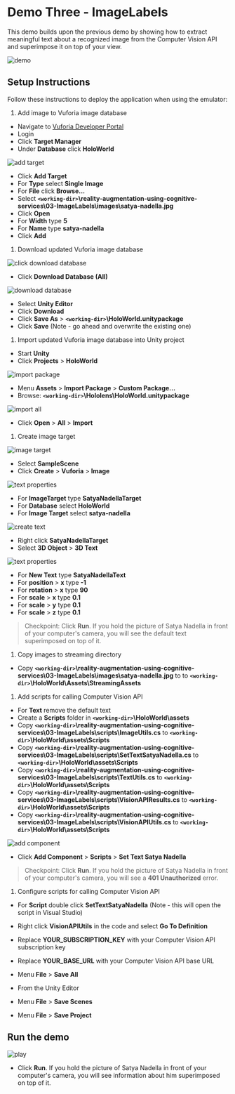 # Demo Three - ImageLabels

This demo builds upon the previous demo by showing how to extract meaningful text about a recognized image from the Computer Vision API and superimpose it on top of your view.

![demo](setup/demo3-running-resized-66.png)

## Setup Instructions

Follow these instructions to deploy the application when using the emulator:

1. Add image to Vuforia image database

  - Navigate to [Vuforia Developer Portal](https://developer.vuforia.com)
  - Login
  - Click **Target Manager**
  - Under **Database** click **HoloWorld**

   ![add target](setup/add-target-labelled-resized-66.png)

  - Click **Add Target**
  - For **Type** select **Single Image**
  - For **File** click **Browse...**
  - Select **`<working-dir>`\reality-augmentation-using-cognitive-services\03-ImageLabels\images\satya-nadella.jpg**
  - Click **Open**
  - For **Width** type **5**
  - For **Name** type **satya-nadella**
  - Click **Add**

1. Download updated Vuforia image database

  ![click download database](setup/click-download-database-labelled-resized-66.png)

  - Click **Download Database (All)**

  ![download database](setup/download-database-labelled-resized-66.png)

  - Select **Unity Editor**
  - Click **Download**
  - Click **Save As** > **`<working-dir>`\HoloWorld.unitypackage**
  - Click **Save** (Note - go ahead and overwrite the existing one)

1. Import updated Vuforia image database into Unity project
  - Start **Unity**
  - Click **Projects** > **HoloWorld**

  ![import package](setup/import-package-labelled-resized-66.png)

  - Menu **Assets** > **Import Package** > **Custom Package...**
  - Browse: **`<working-dir>`\Hololens\HoloWorld.unitypackage**

  ![import all](setup/import-all-labelled-resized-66.png)

  - Click **Open** > **All** > **Import**

1. Create image target

  ![image target](setup/image-target-labelled-resized-66.png)

  - Select **SampleScene**
  - Click **Create** > **Vuforia** > **Image**

  ![text properties](setup/image-target-properties-labelled-resized-66.png)

  - For **ImageTarget** type **SatyaNadellaTarget**
  - For **Database** select **HoloWorld**
  - For **Image Target** select **satya-nadella**

  ![create text](setup/create-text-labelled-resized-66.png)

  - Right click **SatyaNadellaTarget**
  - Select **3D Object** > **3D Text**

  ![text properties](setup/text-properties-labelled-resized-66.png)

  - For **New Text** type **SatyaNadellaText**
  - For **position** > **x** type **-1**
  - For **rotation** > **x** type **90**
  - For **scale** > **x** type **0.1**
  - For **scale** > **y** type **0.1**
  - For **scale** > **z** type **0.1**

  > Checkpoint: Click **Run**. If you hold the picture of Satya Nadella in front of your computer's camera, you will see the default text superimposed on top of it.

1. Copy images to streaming directory

  - Copy **`<working-dir>`\reality-augmentation-using-cognitive-services\03-ImageLabels\images\satya-nadella.jpg** to
  to **`<working-dir>`\HoloWorld\Assets\StreamingAssets**

1. Add scripts for calling Computer Vision API

  - For **Text** remove the default text
  - Create a **Scripts** folder in **`<working-dir>`\HoloWorld\assets**
  - Copy **`<working-dir>`\reality-augmentation-using-cognitive-services\03-ImageLabels\scripts\ImageUtils.cs** to **`<working-dir>`\HoloWorld\assets\Scripts**
  - Copy **`<working-dir>`\reality-augmentation-using-cognitive-services\03-ImageLabels\scripts\SetTextSatyaNadella.cs** to **`<working-dir>`\HoloWorld\assets\Scripts**
  - Copy **`<working-dir>`\reality-augmentation-using-cognitive-services\03-ImageLabels\scripts\TextUtils.cs** to **`<working-dir>`\HoloWorld\assets\Scripts**
  - Copy **`<working-dir>`\reality-augmentation-using-cognitive-services\03-ImageLabels\scripts\VisionAPIResults.cs** to **`<working-dir>`\HoloWorld\assets\Scripts**
  - Copy **`<working-dir>`\reality-augmentation-using-cognitive-services\03-ImageLabels\scripts\VisionAPIUtils.cs** to **`<working-dir>`\HoloWorld\assets\Scripts**

  ![add component](setup/add-component-labelled-resized-66.png)

  - Click **Add Component** > **Scripts** > **Set Text Satya Nadella**

  > Checkpoint: Click **Run**. If you hold the picture of Satya Nadella in front of your computer's camera, you will see a **401 Unauthorized** error.

1. Configure scripts for calling Computer Vision API

  - For **Script** double click **SetTextSatyaNadella** (Note - this will open the script in Visual Studio)
  - Right click **VisionAPIUtils** in the code and select **Go To Definition**
  - Replace **YOUR_SUBSCRIPTION_KEY** with your Computer Vision API subscription key
  - Replace **YOUR_BASE_URL** with your Computer Vision API base URL
  - Menu **File** > **Save All**

  - From the Unity Editor
  - Menu **File** > **Save Scenes**
  - Menu **File** > **Save Project**

## Run the demo

  ![play](setup/play-labelled-resized-66.png)

  - Click **Run**. If you hold the picture of Satya Nadella in front of your computer's camera, you will see information about him superimposed on top of it.
